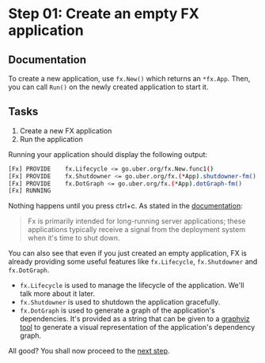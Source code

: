 # Step 01: Create an empty FX application

## Documentation

To create a new application, use `fx.New()` which returns an `*fx.App`. 
Then, you can call `Run()` on the newly created application to start it.

## Tasks
1. Create a new FX application
2. Run the application

Running your application should display the following output:

```bash
[Fx] PROVIDE    fx.Lifecycle <= go.uber.org/fx.New.func1()
[Fx] PROVIDE    fx.Shutdowner <= go.uber.org/fx.(*App).shutdowner-fm()
[Fx] PROVIDE    fx.DotGraph <= go.uber.org/fx.(*App).dotGraph-fm()
[Fx] RUNNING
```

Nothing happens until you press ctrl+c. As stated in the [documentation](https://uber-go.github.io/fx/get-started/minimal.html):

> Fx is primarily intended for long-running server applications; these applications typically receive a signal from the deployment system when it's time to shut down.

You can also see that even if you just created an empty application, FX is already providing some useful features like `fx.Lifecycle`, `fx.Shutdowner` and `fx.DotGraph`.

 - `fx.Lifecycle` is used to manage the lifecycle of the application. We'll talk more about it later.
 - `fx.Shutdowner` is used to shutdown the application gracefully.
 - `fx.DotGraph` is used to generate a graph of the application's dependencies. It's provided as a string that can be given to a [graphviz tool](https://dreampuf.github.io/GraphvizOnline/) to generate a visual representation of the application's dependency graph.

All good? You shall now proceed to the [next step](../step-02/README.md).
